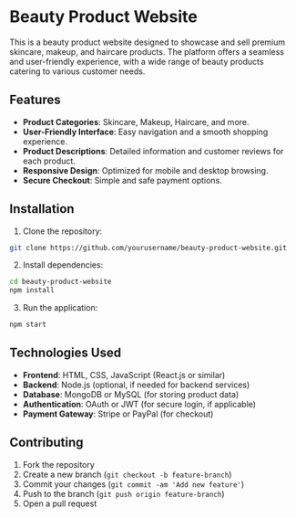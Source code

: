 # Beauty Product Website

This is a beauty product website designed to showcase and sell premium skincare, makeup, and haircare products. The platform offers a seamless and user-friendly experience, with a wide range of beauty products catering to various customer needs.

## Features

- **Product Categories**: Skincare, Makeup, Haircare, and more.
- **User-Friendly Interface**: Easy navigation and a smooth shopping experience.
- **Product Descriptions**: Detailed information and customer reviews for each product.
- **Responsive Design**: Optimized for mobile and desktop browsing.
- **Secure Checkout**: Simple and safe payment options.

## Installation

1. Clone the repository:

```bash
git clone https://github.com/yourusername/beauty-product-website.git
```

2. Install dependencies:

```bash
cd beauty-product-website
npm install
```

3. Run the application:

```bash
npm start
```

## Technologies Used

- **Frontend**: HTML, CSS, JavaScript (React.js or similar)
- **Backend**: Node.js (optional, if needed for backend services)
- **Database**: MongoDB or MySQL (for storing product data)
- **Authentication**: OAuth or JWT (for secure login, if applicable)
- **Payment Gateway**: Stripe or PayPal (for checkout)

## Contributing

1. Fork the repository
2. Create a new branch (`git checkout -b feature-branch`)
3. Commit your changes (`git commit -am 'Add new feature'`)
4. Push to the branch (`git push origin feature-branch`)
5. Open a pull request

